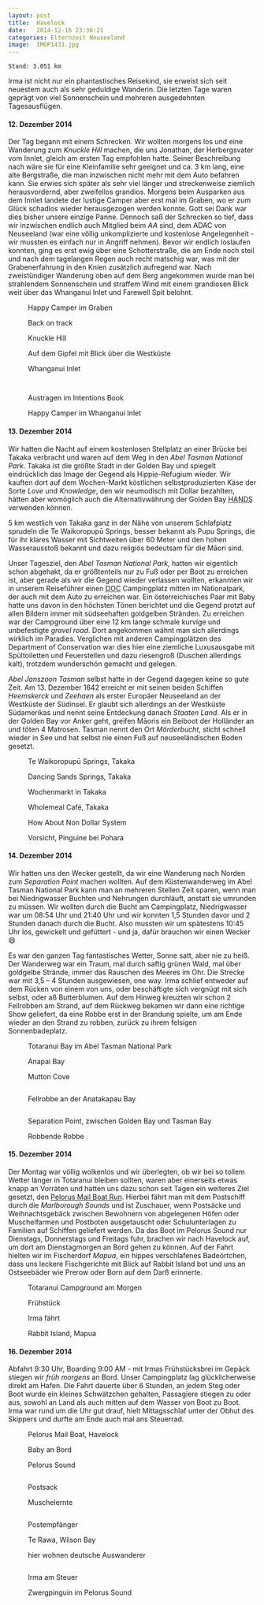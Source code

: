 ```yaml
---
layout: post
title:  Havelock
date:   2014-12-16 23:36:21
categories: Elternzeit Neuseeland
image:  IMGP1431.jpg
---
```

	Stand: 3.051 km

Irma ist nicht nur ein phantastisches Reisekind, sie erweist sich seit neuestem auch als sehr geduldige Wanderin. Die letzten Tage waren geprägt von viel Sonnenschein und mehreren ausgedehnten Tagesausflügen.

#### 12. Dezember 2014

Der Tag begann mit einem Schrecken. Wir wollten morgens los und eine Wanderung zum *Knuckle Hill* machen, die uns Jonathan, der Herbergsvater vom Innlet, gleich am ersten Tag empfohlen hatte. Seiner Beschreibung nach wäre sie für eine Kleinfamilie sehr geeignet und ca. 3 km lang, eine alte Bergstraße, die man inzwischen nicht mehr mit dem Auto befahren kann. Sie erwies sich später als sehr viel länger und streckenweise ziemlich herausvordernd, aber zweifellos grandios. Morgens beim Ausparken aus dem Innlet landete der lustige Camper aber erst mal im Graben, wo er zum Glück schadlos wieder herausgezogen werden konnte. Gott sei Dank war dies bisher unsere einzige Panne. Dennoch saß der Schrecken so tief, dass wir inzwischen endlich auch Mitglied beim *AA* sind, dem ADAC von Neuseeland (war eine völlig unkomplizierte und kostenlose Angelegenheit - wir mussten es einfach nur in Angriff nehmen). Bevor wir endlich loslaufen konnten, ging es erst ewig über eine Schotterstraße, die am Ende noch steil und nach dem tagelangen Regen auch recht matschig war, was mit der Grabenerfahrung in den Knien zusätzlich aufregend war. Nach zweistündiger Wanderung oben auf dem Berg angekommen wurde man bei strahlendem Sonnenschein und straffem Wind mit einem grandiosen Blick weit über das Whanganui Inlet und Farewell Spit belohnt.

<div class="carousel">
<figure>
	<picture>
		<source srcset="/assets/images/phone/IMGP1134.JPG" media="(max-width:320px)">
		<source srcset="/assets/images/tablet/IMGP1134.JPG" media="(max-width:800px)">
		<source srcset="/assets/images/desktop/IMGP1134.JPG" media="(min-width:800px)">
		<img alt="">
	</picture>
	<figcaption>Happy Camper im Graben</figcaption>
</figure>
<figure>
	<picture>
		<source srcset="/assets/images/phone/IMG_0730.JPG" media="(max-width:320px)">
		<source srcset="/assets/images/tablet/IMG_0730.JPG" media="(max-width:800px)">
		<source srcset="/assets/images/desktop/IMG_0730.JPG" media="(min-width:800px)">
		<img alt="">
	</picture>
	<figcaption>Back on track</figcaption>
</figure>
<figure>
	<picture>
		<source srcset="/assets/images/phone/IMGP1142.JPG" media="(max-width:320px)">
		<source srcset="/assets/images/tablet/IMGP1142.JPG" media="(max-width:800px)">
		<source srcset="/assets/images/desktop/IMGP1142.JPG" media="(min-width:800px)">
		<img alt="">
	</picture>
	<figcaption>Knuckle Hill</figcaption>
</figure>
<figure>
	<picture>
		<source srcset="/assets/images/phone/IMGP1147.JPG" media="(max-width:320px)">
		<source srcset="/assets/images/tablet/IMGP1147.JPG" media="(max-width:800px)">
		<source srcset="/assets/images/desktop/IMGP1147.JPG" media="(min-width:800px)">
		<img alt="">
	</picture>
	<figcaption>Auf dem Gipfel mit Blick über die Westküste</figcaption>
</figure>
<figure>
	<picture>
		<source srcset="/assets/images/phone/IMGP1150.JPG" media="(max-width:320px)">
		<source srcset="/assets/images/tablet/IMGP1150.JPG" media="(max-width:800px)">
		<source srcset="/assets/images/desktop/IMGP1150.JPG" media="(min-width:800px)">
		<img alt="">
	</picture>
	<figcaption>Whanganui Inlet</figcaption>
</figure>
<figure>
	<picture>
		<source srcset="/assets/images/phone/IMG_0738.JPG" media="(max-width:320px)">
		<source srcset="/assets/images/tablet/IMG_0738.JPG" media="(max-width:800px)">
		<source srcset="/assets/images/desktop/IMG_0738.JPG" media="(min-width:800px)">
		<img alt="">
	</picture>
</figure>
<figure>
	<picture>
		<source srcset="/assets/images/phone/IMGP1166.JPG" media="(max-width:320px)">
		<source srcset="/assets/images/tablet/IMGP1166.JPG" media="(max-width:800px)">
		<source srcset="/assets/images/desktop/IMGP1166.JPG" media="(min-width:800px)">
		<img alt="">
	</picture>
</figure>
<figure>
	<picture>
		<source srcset="/assets/images/phone/IMGP1172.JPG" media="(max-width:320px)">
		<source srcset="/assets/images/tablet/IMGP1172.JPG" media="(max-width:800px)">
		<source srcset="/assets/images/desktop/IMGP1172.JPG" media="(min-width:800px)">
		<img alt="">
	</picture>
	<figcaption>Austragen im Intentions Book</figcaption>
</figure>
<figure>
	<picture>
		<source srcset="/assets/images/phone/DSC02294.JPG" media="(max-width:320px)">
		<source srcset="/assets/images/tablet/DSC02294.JPG" media="(max-width:800px)">
		<source srcset="/assets/images/desktop/DSC02294.JPG" media="(min-width:800px)">
		<img alt="">
	</picture>
	<figcaption>Happy Camper im Whanganui Inlet</figcaption>
</figure>
</div>

#### 13. Dezember 2014

Wir hatten die Nacht auf einem kostenlosen Stellplatz an einer Brücke bei Takaka verbracht und waren auf dem Weg in den *Abel Tasman National Park*. Takaka ist die größte Stadt in der Golden Bay und spiegelt eindrücklich das Image der Gegend als Hippie-Refugium wieder. Wir kauften dort auf dem Wochen-Markt köstlichen selbstproduzierten Käse der Sorte *Love* und *Knowledge*, den wir neumodisch mit Dollar bezahlten, hätten aber womöglich auch die Alternativwährung der Golden Bay <abbr title="How About Non Dollar System">HANDS</abbr> verwenden können.

5 km westlich von Takaka ganz in der Nähe von unserem Schlafplatz sprudeln die Te Waikoropupū Springs, besser bekannt als Pupu Springs, die für ihr klares Wasser mit Sichtweiten über 60 Meter und den hohen Wasserausstoß bekannt und dazu religiös bedeutsam für die Māori sind.

Unser Tagesziel, den *Abel Tasman National Park*, hatten wir eigentlich schon abgehakt, da er größtenteils nur zu Fuß oder per Boot zu  erreichen ist, aber gerade als wir die Gegend wieder verlassen wollten, erkannten wir in unserem Reiseführer einen <abbr title="Department of Conservation">DOC</abbr> Campingplatz mitten im Nationalpark, der auch mit dem Auto zu erreichen war. Ein österreichisches Paar mit Baby hatte uns davon in den höchsten Tönen berichtet und die Gegend protzt auf allen Bildern immer mit südseehaften goldgelben Stränden. Zu erreichen war der Campground über eine 12 km lange schmale kurvige und unbefestigte *gravel road*. Dort angekommen wähnt man sich allerdings wirklich im Paradies. Verglichen mit anderen Campingplätzen des Department of Conservation war dies hier eine ziemliche Luxusausgabe mit Spültoiletten und Feuerstellen und dazu riesengroß (Duschen allerdings kalt), trotzdem wunderschön gemacht und gelegen.

*Abel Janszoon Tasman* selbst hatte in der Gegend dagegen keine so gute Zeit. Am 13. Dezember 1642 erreicht er mit seinen beiden Schiffen *Heemskerck* und *Zeehaen* als erster Europäer Neuseeland an der Westküste der Südinsel. Er glaubt sich allerdings an der Westküste Südamerikas und nennt seine Entdeckung danach *Staaten Land*. Als er in der Golden Bay vor Anker geht, greifen Māoris ein Beiboot der Holländer an und töten 4 Matrosen. Tasman nennt den Ort *Mörderbucht*, sticht schnell wieder in See und hat selbst nie einen Fuß auf neuseeländischen Boden gesetzt.

<div class="carousel">
<figure>
	<picture>
		<source srcset="/assets/images/phone/IMGP1193.JPG" media="(max-width:320px)">
		<source srcset="/assets/images/tablet/IMGP1193.JPG" media="(max-width:800px)">
		<source srcset="/assets/images/desktop/IMGP1193.JPG" media="(min-width:800px)">
		<img alt="">
	</picture>
	<figcaption>Te Waikoropupū Springs, Takaka</figcaption>
</figure>
<figure>
	<picture>
		<source srcset="/assets/images/phone/IMGP1195.JPG" media="(max-width:320px)">
		<source srcset="/assets/images/tablet/IMGP1195.JPG" media="(max-width:800px)">
		<source srcset="/assets/images/desktop/IMGP1195.JPG" media="(min-width:800px)">
		<img alt="">
	</picture>
	<figcaption>Dancing Sands Springs, Takaka</figcaption>
</figure>
<figure>
	<picture>
		<source srcset="/assets/images/phone/DSC02295.JPG" media="(max-width:320px)">
		<source srcset="/assets/images/tablet/DSC02295.JPG" media="(max-width:800px)">
		<source srcset="/assets/images/desktop/DSC02295.JPG" media="(min-width:800px)">
		<img alt="">
	</picture>
	<figcaption>Wochenmarkt in Takaka</figcaption>
</figure>
<figure>
	<picture>
		<source srcset="/assets/images/phone/DSC02298.JPG" media="(max-width:320px)">
		<source srcset="/assets/images/tablet/DSC02298.JPG" media="(max-width:800px)">
		<source srcset="/assets/images/desktop/DSC02298.JPG" media="(min-width:800px)">
		<img alt="">
	</picture>
	<figcaption>Wholemeal Café, Takaka</figcaption>
</figure>
<figure>
	<picture>
		<source srcset="/assets/images/phone/DSC02299.JPG" media="(max-width:320px)">
		<source srcset="/assets/images/tablet/DSC02299.JPG" media="(max-width:800px)">
		<source srcset="/assets/images/desktop/DSC02299.JPG" media="(min-width:800px)">
		<img alt="">
	</picture>
	<figcaption>How About Non Dollar System</figcaption>
</figure>
<figure>
	<picture>
		<source srcset="/assets/images/phone/DSC02301.JPG" media="(max-width:320px)">
		<source srcset="/assets/images/tablet/DSC02301.JPG" media="(max-width:800px)">
		<source srcset="/assets/images/desktop/DSC02301.JPG" media="(min-width:800px)">
		<img alt="">
	</picture>
	<figcaption>Vorsicht, Pinguine bei Pohara</figcaption>
</figure>
</div>

#### 14. Dezember 2014

Wir hatten uns den Wecker gestellt, da wir eine Wanderung nach Norden zum *Separation Point* machen wollten. Auf dem Küstenwanderweg im Abel Tasman National Park kann man an mehreren Stellen Zeit sparen, wenn man bei Niedrigwasser Buchten und Nehrungen durchläuft, anstatt sie umrunden zu müssen. Wir wollten durch die Bucht am Campingplatz, Niedrigwasser war um 08:54 Uhr und 21:40 Uhr und wir konnten 1,5 Stunden davor und 2 Stunden danach durch die Bucht. Also mussten wir um spätestens 10:45 Uhr los, gewickelt und gefüttert - und ja, dafür brauchen wir einen Wecker :smile:

Es war den ganzen Tag fantastisches Wetter, Sonne satt, aber nie zu heiß. Der Wanderweg war ein Traum, mal durch saftig grünen Wald, mal über goldgelbe Strände, immer das Rauschen des Meeres im Ohr. Die Strecke war mit 3,5 – 4 Stunden ausgewiesen, one way. Irma schlief entweder auf dem Rücken von einem von uns, oder beschäftigte sich vergnügt mit sich selbst, oder aß Butterblumen. Auf dem Hinweg kreuzten wir schon 2 Fellrobben am Strand, auf dem Rückweg bekamen wir dann eine richtige Show geliefert, da eine Robbe erst in der Brandung spielte, um am Ende wieder an den Strand zu robben, zurück zu ihrem felsigen Sonnenbadeplatz.

<div class="carousel">
<figure>
	<picture>
		<source srcset="/assets/images/phone/IMGP1226.JPG" media="(max-width:320px)">
		<source srcset="/assets/images/tablet/IMGP1226.JPG" media="(max-width:800px)">
		<source srcset="/assets/images/desktop/IMGP1226.JPG" media="(min-width:800px)">
		<img alt="">
	</picture>
	<figcaption>Totaranui Bay im Abel Tasman National Park</figcaption>
</figure>
<figure>
	<picture>
		<source srcset="/assets/images/phone/IMGP1252.JPG" media="(max-width:320px)">
		<source srcset="/assets/images/tablet/IMGP1252.JPG" media="(max-width:800px)">
		<source srcset="/assets/images/desktop/IMGP1252.JPG" media="(min-width:800px)">
		<img alt="">
	</picture>
	<figcaption>Anapai Bay</figcaption>
</figure>
<figure>
	<picture>
		<source srcset="/assets/images/phone/IMGP1259.JPG" media="(max-width:320px)">
		<source srcset="/assets/images/tablet/IMGP1259.JPG" media="(max-width:800px)">
		<source srcset="/assets/images/desktop/IMGP1259.JPG" media="(min-width:800px)">
		<img alt="">
	</picture>
	<figcaption>Mutton Cove</figcaption>
</figure>
<figure>
	<picture>
		<source srcset="/assets/images/phone/IMGP1261.JPG" media="(max-width:320px)">
		<source srcset="/assets/images/tablet/IMGP1261.JPG" media="(max-width:800px)">
		<source srcset="/assets/images/desktop/IMGP1261.JPG" media="(min-width:800px)">
		<img alt="">
	</picture>
</figure>
<figure>
	<picture>
		<source srcset="/assets/images/phone/IMGP1266.JPG" media="(max-width:320px)">
		<source srcset="/assets/images/tablet/IMGP1266.JPG" media="(max-width:800px)">
		<source srcset="/assets/images/desktop/IMGP1266.JPG" media="(min-width:800px)">
		<img alt="">
	</picture>
	<figcaption>Fellrobbe an der Anatakapau Bay</figcaption>
</figure>
<figure>
	<picture>
		<source srcset="/assets/images/phone/IMGP1271.JPG" media="(max-width:320px)">
		<source srcset="/assets/images/tablet/IMGP1271.JPG" media="(max-width:800px)">
		<source srcset="/assets/images/desktop/IMGP1271.JPG" media="(min-width:800px)">
		<img alt="">
	</picture>
</figure>
<figure>
	<picture>
		<source srcset="/assets/images/phone/IMGP1277.JPG" media="(max-width:320px)">
		<source srcset="/assets/images/tablet/IMGP1277.JPG" media="(max-width:800px)">
		<source srcset="/assets/images/desktop/IMGP1277.JPG" media="(min-width:800px)">
		<img alt="">
	</picture>
	<figcaption>Separation Point, zwischen Golden Bay und Tasman Bay</figcaption>
</figure>
<figure>
	<picture>
		<source srcset="/assets/images/phone/IMGP1303.JPG" media="(max-width:320px)">
		<source srcset="/assets/images/tablet/IMGP1303.JPG" media="(max-width:800px)">
		<source srcset="/assets/images/desktop/IMGP1303.JPG" media="(min-width:800px)">
		<img alt="">
	</picture>
	<figcaption>Robbende Robbe</figcaption>
</figure>
</div>

#### 15. Dezember 2014

Der Montag war völlig wolkenlos und wir überlegten, ob wir bei so tollem Wetter länger in Totaranui bleiben sollten, waren aber einerseits etwas knapp an Vorräten und hatten uns dazu schon seit Tagen ein weiteres Ziel gesetzt, den [Pelorus Mail Boat Run][themailboat]. Hierbei fährt man mit dem Postschiff durch die *Marlborough Sounds* und ist Zuschauer, wenn Postsäcke und Weihnachtsgebäck zwischen Bewohnern von abgelegenen Höfen oder Muschelfarmen und Postboten ausgetauscht oder Schulunterlagen zu Familien auf Schiffen geliefert werden. Da das Boot im Pelorus Sound nur Dienstags, Donnerstags und Freitags fuhr, brachen wir nach Havelock auf, um dort am Dienstagmorgen an Bord gehen zu können. Auf der Fahrt hielten wir im Fischerdorf *Mapua*, ein hippes verschlafenes Badeörtchen, dass uns leckere Fischgerichte mit Blick auf Rabbit Island bot und uns an Ostseebäder wie Prerow oder Born auf dem Darß erinnerte.

<div class="carousel">
<figure>
	<picture>
		<source srcset="/assets/images/phone/IMGP1323.JPG" media="(max-width:320px)">
		<source srcset="/assets/images/tablet/IMGP1323.JPG" media="(max-width:800px)">
		<source srcset="/assets/images/desktop/IMGP1323.JPG" media="(min-width:800px)">
		<img alt="">
	</picture>
	<figcaption>Totaranui Campground am Morgen</figcaption>
</figure>
<figure>
	<picture>
		<source srcset="/assets/images/phone/DSC02305.JPG" media="(max-width:320px)">
		<source srcset="/assets/images/tablet/DSC02305.JPG" media="(max-width:800px)">
		<source srcset="/assets/images/desktop/DSC02305.JPG" media="(min-width:800px)">
		<img alt="">
	</picture>
	<figcaption>Frühstück</figcaption>
</figure>
<figure>
	<picture>
		<source srcset="/assets/images/phone/DSC02307.JPG" media="(max-width:320px)">
		<source srcset="/assets/images/tablet/DSC02307.JPG" media="(max-width:800px)">
		<source srcset="/assets/images/desktop/DSC02307.JPG" media="(min-width:800px)">
		<img alt="">
	</picture>
	<figcaption>Irma fährt</figcaption>
</figure>
<figure>
	<picture>
		<source srcset="/assets/images/phone/DSC02308.JPG" media="(max-width:320px)">
		<source srcset="/assets/images/tablet/DSC02308.JPG" media="(max-width:800px)">
		<source srcset="/assets/images/desktop/DSC02308.JPG" media="(min-width:800px)">
		<img alt="">
	</picture>
	<figcaption>Rabbit Island, Mapua</figcaption>
</figure>
</div>

#### 16. Dezember 2014

Abfahrt 9:30 Uhr, Boarding 9:00 AM - mit Irmas Frühstücksbrei im Gepäck stiegen wir *früh morgens* an Bord. Unser Campingplatz lag glücklicherweise direkt am Hafen. Die Fahrt dauerte über 6 Stunden, an jedem Steg oder Boot wurde ein kleines Schwätzchen gehalten, Passagiere stiegen zu oder aus, sowohl an Land als auch mitten auf dem Wasser von Boot zu Boot. Irma war rund um die Uhr gut drauf, hielt Mittagsschlaf unter der Obhut des Skippers und durfte am Ende auch mal ans Steuerrad.

<div class="carousel">
<figure>
	<picture>
		<source srcset="/assets/images/phone/IMGP1333.JPG" media="(max-width:320px)">
		<source srcset="/assets/images/tablet/IMGP1333.JPG" media="(max-width:800px)">
		<source srcset="/assets/images/desktop/IMGP1333.JPG" media="(min-width:800px)">
		<img alt="">
	</picture>
	<figcaption>Pelorus Mail Boat, Havelock</figcaption>
</figure>
<figure>
	<picture>
		<source srcset="/assets/images/phone/IMGP1343.JPG" media="(max-width:320px)">
		<source srcset="/assets/images/tablet/IMGP1343.JPG" media="(max-width:800px)">
		<source srcset="/assets/images/desktop/IMGP1343.JPG" media="(min-width:800px)">
		<img alt="">
	</picture>
	<figcaption>Baby an Bord</figcaption>
</figure>
<figure>
	<picture>
		<source srcset="/assets/images/phone/IMGP1347.JPG" media="(max-width:320px)">
		<source srcset="/assets/images/tablet/IMGP1347.JPG" media="(max-width:800px)">
		<source srcset="/assets/images/desktop/IMGP1347.JPG" media="(min-width:800px)">
		<img alt="">
	</picture>
	<figcaption>Pelorus Sound</figcaption>
</figure>
<figure>
	<picture>
		<source srcset="/assets/images/phone/IMGP1350.JPG" media="(max-width:320px)">
		<source srcset="/assets/images/tablet/IMGP1350.JPG" media="(max-width:800px)">
		<source srcset="/assets/images/desktop/IMGP1350.JPG" media="(min-width:800px)">
		<img alt="">
	</picture>
</figure>
<figure>
	<picture>
		<source srcset="/assets/images/phone/IMGP1376.JPG" media="(max-width:320px)">
		<source srcset="/assets/images/tablet/IMGP1376.JPG" media="(max-width:800px)">
		<source srcset="/assets/images/desktop/IMGP1376.JPG" media="(min-width:800px)">
		<img alt="">
	</picture>
	<figcaption>Postsack</figcaption>
</figure>
<figure>
	<picture>
		<source srcset="/assets/images/phone/IMGP1383.JPG" media="(max-width:320px)">
		<source srcset="/assets/images/tablet/IMGP1383.JPG" media="(max-width:800px)">
		<source srcset="/assets/images/desktop/IMGP1383.JPG" media="(min-width:800px)">
		<img alt="">
	</picture>
	<figcaption>Muschelernte</figcaption>
</figure>
<figure>
	<picture>
		<source srcset="/assets/images/phone/IMGP1396.JPG" media="(max-width:320px)">
		<source srcset="/assets/images/tablet/IMGP1396.JPG" media="(max-width:800px)">
		<source srcset="/assets/images/desktop/IMGP1396.JPG" media="(min-width:800px)">
		<img alt="">
	</picture>
</figure>
<figure>
	<picture>
		<source srcset="/assets/images/phone/IMGP1420.JPG" media="(max-width:320px)">
		<source srcset="/assets/images/tablet/IMGP1420.JPG" media="(max-width:800px)">
		<source srcset="/assets/images/desktop/IMGP1420.JPG" media="(min-width:800px)">
		<img alt="">
	</picture>
	<figcaption>Postempfänger</figcaption>
</figure>
<figure>
	<picture>
		<source srcset="/assets/images/phone/IMGP1428.JPG" media="(max-width:320px)">
		<source srcset="/assets/images/tablet/IMGP1428.JPG" media="(max-width:800px)">
		<source srcset="/assets/images/desktop/IMGP1428.JPG" media="(min-width:800px)">
		<img alt="">
	</picture>
	<figcaption>Te Rawa, Wilson Bay</figcaption>
</figure>
<figure>
	<picture>
		<source srcset="/assets/images/phone/DSC02320.JPG" media="(max-width:320px)">
		<source srcset="/assets/images/tablet/DSC02320.JPG" media="(max-width:800px)">
		<source srcset="/assets/images/desktop/DSC02320.JPG" media="(min-width:800px)">
		<img alt="">
	</picture>
	<figcaption>hier wohnen deutsche Auswanderer</figcaption>
</figure>
<figure>
	<picture>
		<source srcset="/assets/images/phone/IMGP1431.JPG" media="(max-width:320px)">
		<source srcset="/assets/images/tablet/IMGP1431.JPG" media="(max-width:800px)">
		<source srcset="/assets/images/desktop/IMGP1431.JPG" media="(min-width:800px)">
		<img alt="">
	</picture>
</figure>
<figure>
	<picture>
		<source srcset="/assets/images/phone/IMGP1459.JPG" media="(max-width:320px)">
		<source srcset="/assets/images/tablet/IMGP1459.JPG" media="(max-width:800px)">
		<source srcset="/assets/images/desktop/IMGP1459.JPG" media="(min-width:800px)">
		<img alt="">
	</picture>
	<figcaption>Irma am Steuer</figcaption>
</figure>
<figure>
	<picture>
		<source srcset="/assets/images/phone/IMGP1479.JPG" media="(max-width:320px)">
		<source srcset="/assets/images/tablet/IMGP1479.JPG" media="(max-width:800px)">
		<source srcset="/assets/images/desktop/IMGP1479.JPG" media="(min-width:800px)">
		<img alt="">
	</picture>
	<figcaption>Zwergpinguin im Pelorus Sound</figcaption>
</figure>
</div>

[themailboat]: http://www.themailboat.co.nz/
